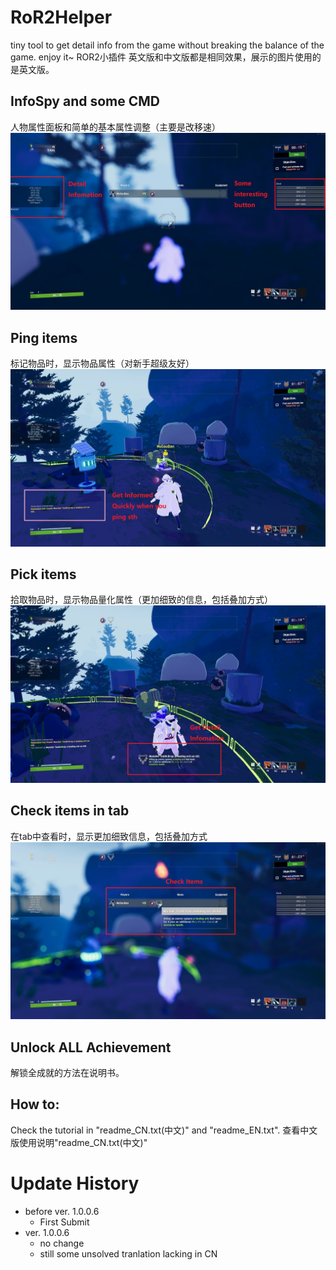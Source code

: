 # RoR2Helper
tiny tool to get detail info from the game without breaking the balance of the game. enjoy it~
ROR2小插件
英文版和中文版都是相同效果，展示的图片使用的是英文版。
## InfoSpy and some CMD
人物属性面板和简单的基本属性调整（主要是改移速）
![InfoSopy](https://github.com/muGouDan/RoR2Helper/blob/master/OverViewImage/InfoSpy.jpg)
## Ping items
标记物品时，显示物品属性（对新手超级友好）
![Ping](https://github.com/muGouDan/RoR2Helper/blob/master/OverViewImage/Ping.jpg)
## Pick items
拾取物品时，显示物品量化属性（更加细致的信息，包括叠加方式）
![PickUp](https://github.com/muGouDan/RoR2Helper/blob/master/OverViewImage/PickUp.jpg)
## Check items in tab
在tab中查看时，显示更加细致信息，包括叠加方式
![Tab](https://github.com/muGouDan/RoR2Helper/blob/master/OverViewImage/Tab.jpg)
## Unlock ALL Achievement
解锁全成就的方法在说明书。
## How to:
Check the tutorial in "readme_CN.txt(中文)" and "readme_EN.txt".
查看中文版使用说明"readme_CN.txt(中文)"


# Update History

- before ver. 1.0.0.6
  - First Submit
- ver. 1.0.0.6
  - no change
  - still some unsolved tranlation lacking in CN
